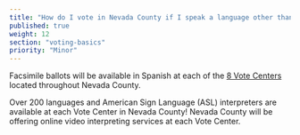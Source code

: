 ```yaml
---
title: "How do I vote in Nevada County if I speak a language other than English?"
published: true
weight: 12
section: "voting-basics"
priority: "Minor"
---
```


Facsimile ballots will be available in Spanish at each of the [8 Vote Centers](https://www.mynevadacounty.com/3100/Vote-Center-Locations) located throughout Nevada County.

Over 200 languages and American Sign Language (ASL) interpreters are available at each Vote Center in Nevada County! Nevada County will be offering online video interpreting services at each Vote Center. 